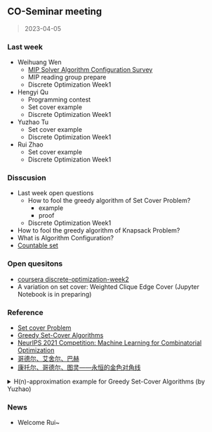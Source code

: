 ## CO-Seminar meeting

> 2023-04-05

### Last week

- Weihuang Wen
  - [MIP Solver Algorithm Configuration Survey](https://www.ecole.ai/2021/ml4co-competition/#config-task)
  - MIP reading group prepare
  - Discrete Optimization Week1
- Hengyi Qu
  - Programming contest
  - Set cover example
  - Discrete Optimization Week1
- Yuzhao Tu
  - Set cover example
  - Discrete Optimization Week1
- Rui Zhao
  - Set cover example
  - Discrete Optimization Week1

### Disscusion

- Last week open questions
  - How to fool the greedy algorithm of Set Cover Problem?
    - example
    - proof
  - Discrete Optimization Week1
- How to fool the greedy algorithm of Knapsack Problem?
- What is Algorithm Configuration?
- [Countable set](https://en.wikipedia.org/wiki/Countable_set)

### Open quesitons

- [coursera discrete-optimization-week2](https://www.coursera.org/learn/discrete-optimization)
- A variation on set cover: Weighted Clique Edge Cover (Jupyter Notebook is in preparing)

### Reference

- [Set cover Problem](https://github.com/LOGO-CUHKSZ/CO-Store/blob/main/2023-04-05/set%20cover-hisao.pdf)
- [Greedy Set-Cover Algorithms](https://www.cs.ucr.edu/~neal/Young08SetCover.pdf)
- [NeurIPS 2021 Competition: Machine Learning for Combinatorial Optimization](https://www.ecole.ai/2021/ml4co-competition/#config-task)
- [哥德尔、艾舍尔、巴赫](https://book.douban.com/subject/1291204/)
- [康托尔、哥德尔、图灵——永恒的金色对角线](http://mindhacks.cn/2006/10/15/cantor-godel-turing-an-eternal-golden-diagonal/)

<details><summary>H(n)-approximation example for Greedy Set-Cover Algorithms (by Yuzhao)</summary>
<img src="research/img/set-cover-greedy.jpeg" alt="example" width="500" height="600">
</details>

### News

- Welcome Rui~